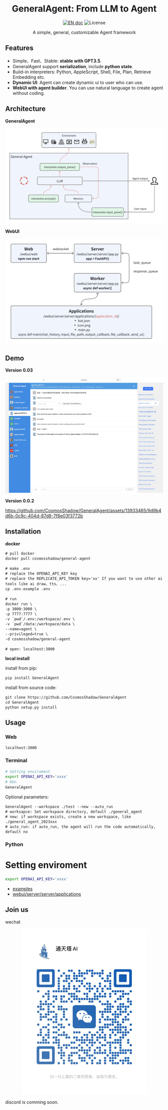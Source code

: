 <h1 align="center">GeneralAgent: From LLM to Agent</h1>
<p align="center">
<a href="README.md"><img src="https://img.shields.io/badge/document-English-blue.svg" alt="EN doc"></a>
<!-- <a href="README_CN.md"><img src="https://img.shields.io/badge/文档-中文版-blue.svg" alt="CN doc"></a> -->
<img src="https://img.shields.io/static/v1?label=license&message=MIT&color=white&style=flat" alt="License"/>
</p>
<p align='center'>
A simple, general, customizable Agent framework
</p>


## Features

* Simple、Fast、Stable: **stable with GPT3.5**.
* GeneralAgent support **serialization**, include **python state**.
* Build-in interpreters: Python, AppleScript, Shell, File, Plan, Retrieve Embedding etc.
* **Dynamic UI**: Agent can create dynamic ui to user who can use.
* **WebUI with agent builder**. You can use natural language to create agent without coding.



## Architecture

**GeneralAgent**

![Architecture](./docs/images/Architecture_2023.11.15.png)

**WebUI**

<p align="center">
<img src="./docs/images/webui_2023.11.15.png" alt="WebUI" width=600/>
</p>




## Demo

**Version 0.03**

![webui](./docs/images/2023.11.15.jpg)



**Version 0.0.2**



https://github.com/CosmosShadow/GeneralAgent/assets/13933465/9d9b4d6b-0c9c-404d-87d8-7f8e03f3772b



## Installation

**docker**

```shell
# pull docker
docker pull cosmosshadow/general-agent

# make .env
# replace the OPENAI_API_KEY key
# replace the REPLICATE_API_TOKEN key='xx' If you want to use other ai tools like ai draw、tts、...
cp .env.example .env

# run
docker run \
-p 3000:3000 \
-p 7777:7777 \
-v `pwd`/.env:/workspace/.env \
-v `pwd`/data:/workspace/data \
--name=agent \
--privileged=true \
-d cosmosshadow/general-agent

# open: localhost:3000
```



**local install**

install from pip:

```bash
pip install GeneralAgent
```

install from source code:

```shell
git clone https://github.com/CosmosShadow/GeneralAgent
cd GeneralAgent
python setup.py install
```



## Usage

### Web

```
localhost:3000
```


### Terminal

```bash
# Setting enviroment
export OPENAI_API_KEY='xxxx'
# RUn
GeneralAgent
```

Optional parameters:

```shell
GeneralAgent --workspace ./test --new --auto_run
# worksapce: Set workspace directory, default ./general_agent
# new: if workspace exists, create a new workspace, like ./general_agent_2023xxx
# auto_run: if auto_run, the agent will run the code automatically, default no
```



### Python

# Setting enviroment
```bash
export OPENAI_API_KEY='xxxx'
```

* [examples](examples)
* [webui/server/server/applications](webui/server/server/applications)



## Join us

wechat 

<p align="center">
<img src="./docs/images/wechat.jpg" alt="wechat" width=400/>
</p>

discord is comming soon.